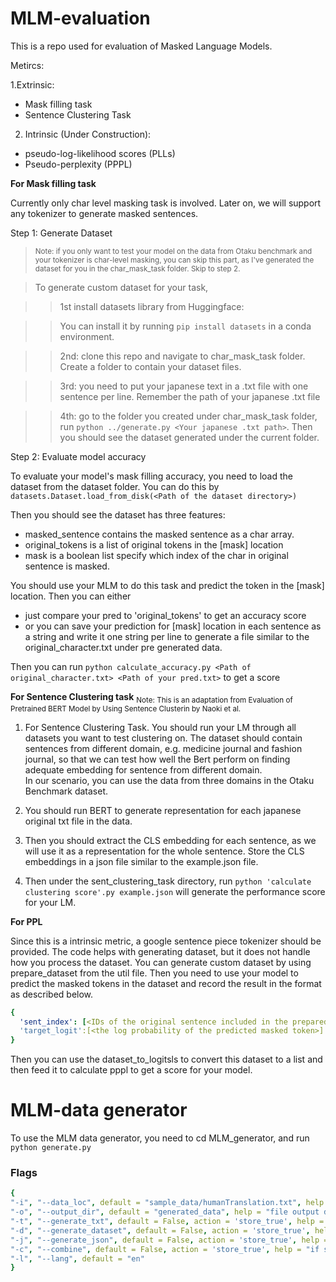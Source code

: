 # MLM-evaluation

This is a repo used for evaluation of Masked Language Models.

Metircs:

 1.Extrinsic:
 
   - Mask filling task
   - Sentence Clustering Task
   
 2. Intrinsic (Under Construction):
 
   - pseudo-log-likelihood scores (PLLs)
   - Pseudo-perplexity (PPPL)

**For Mask filling task**

Currently only char level masking task is involved. Later on, we will support any tokenizer to generate masked sentences. 

Step 1: Generate Dataset

><sub> Note: if you only want to test your model on the data from Otaku benchmark and your tokenizer is char-level masking, 
 you can skip this part, as I've generated the dataset for you in the char_mask_task folder. Skip to step 2. </sub>
 
 >To generate custom dataset for your task, 
 
 >>1st install datasets library from Huggingface:
 
 >>You can install it by running `pip install datasets` in a conda environment.
 
 >>2nd: clone this repo and navigate to char_mask_task folder. Create a folder to contain your dataset files.
 
 >>3rd: you need to put your japanese text in a .txt file with one sentence per line. Remember the path of your japanese .txt file
 
 >>4th: go to the folder you created under char_mask_task folder, run `python ../generate.py <Your japanese .txt path>`. Then you should see the dataset generated under the current folder. 
 
 
 Step 2: Evaluate model accuracy
 
 To evaluate your model's mask filling accuracy, you need to load the dataset from the dataset folder. You can do this by `datasets.Dataset.load_from_disk(<Path of the dataset directory>)` 
 
 Then you should see the dataset has three features: 
  
   - masked_sentence contains the masked sentence as a char array. 
   - original_tokens is a list of original tokens in the [mask] location
   - mask is a boolean list specify which index of the char in original sentence is masked.  

You should use your MLM to do this task and predict the token in the [mask] location. Then you can either 
   - just compare your pred to 'original_tokens' to get an accuracy score 
   - or you can save your prediction for [mask] location in each sentence as a string and write it one string per line to generate a file similar to the original_character.txt under pre generated data.

Then you can run `python calculate_accuracy.py <Path of original_character.txt> <Path of your pred.txt>` to get a score 
 
 
 **For Sentence Clustering task**
 <sub> Note: This is an adaptation from Evaluation of Pretrained BERT Model by Using Sentence Clusterin by Naoki et al.</sub>
 
 1. For Sentence Clustering Task. You should run your LM through all datasets you want to test clustering on. The dataset should contain sentences from different domain, e.g. medicine journal and fashion journal, so that we can test how well the Bert perform on finding adequate embedding for sentence from different domain. <br> In our scenario, you can use the data from three domains in the Otaku Benchmark dataset. 
 
 2. You should run BERT to generate representation for each japanese original txt file in the data. 


 3. Then you should extract the CLS embedding for each sentence, as we will use it as a representation for the whole sentence. Store the CLS embeddings in a json file similar to the example.json file. 
 
 4. Then under the sent_clustering_task directory, run `python 'calculate clustering score'.py example.json` will generate the performance score for your LM.
 
 **For PPL**
 
 Since this is a intrinsic metric, a google sentence piece tokenizer should be provided. The code helps with generating dataset, but it does not handle how you process the dataset. You can generate custom dataset by using prepare_dataset from the util file. Then you need to use your model to predict the masked tokens in the dataset and record the result in the format as described below. 
 ```yaml
{
   'sent_index': [<IDs of the original sentence included in the prepared dataset>], 
   'target_logit':[<the log probability of the predicted masked token>]
}
```
Then you can use the dataset_to_logitsls to convert this dataset to a list and then feed it to calculate pppl to get a score for your model. 

# MLM-data generator

To use the MLM data generator, you need to cd MLM_generator, and run 
`python generate.py`

### Flags
 ```yaml
 {
"-i", "--data_loc", default = "sample_data/humanTranslation.txt", help = "data file location", type = str
"-o", "--output_dir", default = "generated_data", help = "file output dir", type = str
"-t", "--generate_txt", default = False, action = 'store_true', help = "if set, generate txt file"
"-d", "--generate_dataset", default = False, action = 'store_true', help = "if set, generate dataset"
"-j", "--generate_json", default = False, action = 'store_true', help = "if set, generate json file"
"-c", "--combine", default = False, action = 'store_true', help = "if set, generate combined txt file"
"-l", "--lang", default = "en"
}
```
